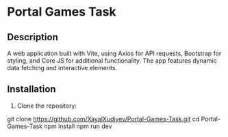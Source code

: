 # Portal Games Task

## Description

A web application built with Vite, using Axios for API requests, Bootstrap for styling, and Core JS for additional functionality. The app features dynamic data fetching and interactive elements.


## Installation

1. Clone the repository:
   
git clone https://github.com/XayalXudiyev/Portal-Games-Task.git
cd Portal-Games-Task
npm install
npm run dev


